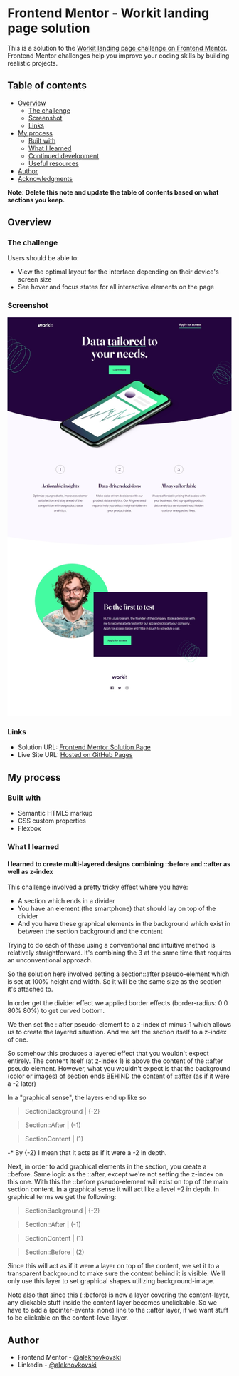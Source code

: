 # Frontend Mentor - Workit landing page solution

This is a solution to the [Workit landing page challenge on Frontend Mentor](https://www.frontendmentor.io/challenges/workit-landing-page-2fYnyle5lu). Frontend Mentor challenges help you improve your coding skills by building realistic projects.

## Table of contents

- [Overview](#overview)
    - [The challenge](#the-challenge)
    - [Screenshot](#screenshot)
    - [Links](#links)
- [My process](#my-process)
    - [Built with](#built-with)
    - [What I learned](#what-i-learned)
    - [Continued development](#continued-development)
    - [Useful resources](#useful-resources)
- [Author](#author)
- [Acknowledgments](#acknowledgments)

**Note: Delete this note and update the table of contents based on what sections you keep.**

## Overview

### The challenge

Users should be able to:

- View the optimal layout for the interface depending on their device's screen size
- See hover and focus states for all interactive elements on the page

### Screenshot

![](./screenshot.jpeg)

### Links

- Solution URL: [Frontend Mentor Solution Page](https://www.frontendmentor.io/solutions/supertricky-landingpage-with-multilayered-design-QkxFFZNl0i)
- Live Site URL: [Hosted on GitHub Pages](https://aleknovkovski.github.io/FEM-workit-landing-page/working/)

## My process

### Built with

- Semantic HTML5 markup
- CSS custom properties
- Flexbox

### What I learned

#### I learned to create multi-layered designs combining ::before and ::after as well as z-index

This challenge involved a pretty tricky effect where you have:
- A section which ends in a divider
- You have an element (the smartphone) that should lay on top of the divider
- And you have these graphical elements in the background which exist in between the section background and the content

Trying to do each of these using a conventional and intuitive method is relatively straightforward. It's combining the 3 at the same time that requires an unconventional approach.

So the solution here involved setting a section::after pseudo-element which is set at 100% height and width. So it will be the same size as the section it's attached to. 

In order get the divider effect we applied border effects (border-radius: 0 0 80% 80%) to get curved bottom.

We then set the ::after pseudo-element to a z-index of minus-1 which allows us to create the layered situation. And we set the section itself to a z-index of one.  

So somehow this produces a layered effect that you wouldn't expect entirely. The content itself (at z-index 1) is above the content of the ::after pseudo element. However, what you wouldn't expect is that the background (color or images) of section ends BEHIND the content of ::after (as if it were a -2 later) 

 



In a "graphical sense", the layers end up like so

>SectionBackground | {-2}

>Section::After | (-1)

>SectionContent | (1)

-* By {-2} I mean that it acts as if it were a -2 in depth.

Next, in order to add graphical elements in the section, you create a ::before. Same logic as the ::after, except we're not setting the z-index on this one. With this the ::before pseudo-element will exist on top of the main section content. In a graphical sense it will act like a level +2 in depth. In graphical terms we get the following:

>SectionBackground | {-2}

>Section::After | (-1)

>SectionContent | (1)

>Section::Before | (2)

Since this will act as if it were a layer on top of the content, we set it to a transparent background to make sure the content behind it is visible. We'll only use this layer to set graphical shapes utilizing background-image.

Note also that since this (::before) is now a layer covering the content-layer, any clickable stuff inside the content layer becomes unclickable. So we have to add a (pointer-events: none) line to the ::after layer, if we want stuff to be clickable on the content-level layer.

## Author

- Frontend Mentor - [@aleknovkovski](https://www.frontendmentor.io/profile/aleknovkovski)
- Linkedin - [@aleknovkovski](https://www.linkedin.com/in/aleknovkovski/)